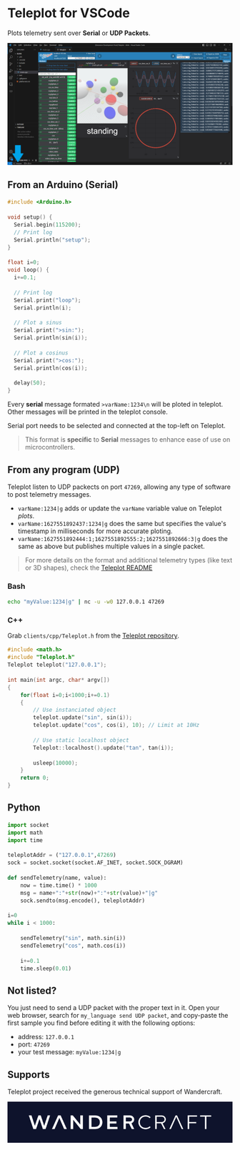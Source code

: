 # Teleplot for VSCode

Plots telemetry sent over **Serial** or **UDP Packets**.

![](images/preview.png)

## From an Arduino (Serial)

```c++
#include <Arduino.h>

void setup() {
  Serial.begin(115200);
  // Print log
  Serial.println("setup");
}

float i=0;
void loop() {
  i+=0.1;

  // Print log
  Serial.print("loop");
  Serial.println(i);
  
  // Plot a sinus
  Serial.print(">sin:");
  Serial.println(sin(i));

  // Plot a cosinus
  Serial.print(">cos:");
  Serial.println(cos(i));
    
  delay(50);
}
```

Every **serial** message formated `>varName:1234\n` will be ploted in teleplot. Other messages will be printed in the teleplot console.

Serial port needs to be selected and connected at the top-left on Teleplot.

> This format is **specific** to **Serial** messages to enhance ease of use on microcontrollers.


## From any program (UDP)

Teleplot listen to UDP packects on port `47269`, allowing any type of software to post telemetry messages.

- `varName:1234|g` adds or update the `varName` variable value on Teleplot *plots*.
- `varName:1627551892437:1234|g` does the same but specifies the value's timestamp in milliseconds for more accurate ploting.
- `varName:1627551892444:1;1627551892555:2;1627551892666:3|g` does the same as above but publishes multiple values in a single packet.

> For more details on the format and additional telemetry types (like text or 3D shapes), check the [Teleplot README](https://github.com/nesnes/teleplot)

### Bash
```bash
echo "myValue:1234|g" | nc -u -w0 127.0.0.1 47269
```

### C++
Grab `clients/cpp/Teleplot.h` from the [Teleplot repository](https://github.com/nesnes/teleplot).

```c++
#include <math.h>
#include "Teleplot.h"
Teleplot teleplot("127.0.0.1");

int main(int argc, char* argv[])
{
    for(float i=0;i<1000;i+=0.1)
    {
        // Use instanciated object
        teleplot.update("sin", sin(i));
        teleplot.update("cos", cos(i), 10); // Limit at 10Hz

        // Use static localhost object
        Teleplot::localhost().update("tan", tan(i));
        
        usleep(10000);
    }
    return 0;
}
```

## Python

```python
import socket
import math
import time

teleplotAddr = ("127.0.0.1",47269)
sock = socket.socket(socket.AF_INET, socket.SOCK_DGRAM)

def sendTelemetry(name, value):
	now = time.time() * 1000
	msg = name+":"+str(now)+":"+str(value)+"|g"
	sock.sendto(msg.encode(), teleplotAddr)

i=0
while i < 1000:
	
	sendTelemetry("sin", math.sin(i))
	sendTelemetry("cos", math.cos(i))

	i+=0.1
	time.sleep(0.01)
```

## Not listed?

You just need to send a UDP packet with the proper text in it. Open your web browser, search for `my_language send UDP packet`, and copy-paste the first sample you find before editing it with the following options:
	
- address: `127.0.0.1`
- port: `47269`
- your test message: `myValue:1234|g` 

## Supports

Teleplot project received the generous technical support of Wandercraft.

![](images/wandercraft.png)